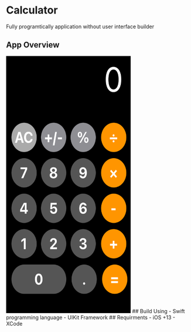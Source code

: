 # Calculator
Fully programtically application without user interface builder 
## App Overview
<img src="https://github.com/Salmaalkashir/Calculator/blob/main/Screenshots/Simulator%20Screenshot%20-%20iPhone%20SE%20(3rd%20generation)%20-%202023-08-04%20at%2006.56.11.png" alt="search screen" width = 340 height = 700>
## Build Using
- Swift programming language
- UIKit Framework
## Requirments  
- iOS +13
- XCode

